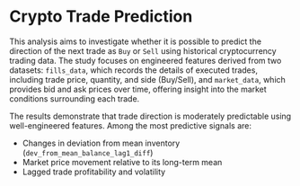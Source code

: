 # Crypto Trade Prediction

This analysis aims to investigate whether it is possible to predict the direction of the next trade as `Buy` or `Sell` using historical cryptocurrency trading data. The study focuses on engineered features derived from two datasets: `fills_data`, which records the details of executed trades, including trade price, quantity, and side (Buy/Sell), and `market_data`, which provides bid and ask prices over time, offering insight into the market conditions surrounding each trade.

The results demonstrate that trade direction is moderately predictable using well-engineered features. Among the most predictive signals are:

- Changes in deviation from mean inventory (`dev_from_mean_balance_lag1_diff`)
- Market price movement relative to its long-term mean
- Lagged trade profitability and volatility
